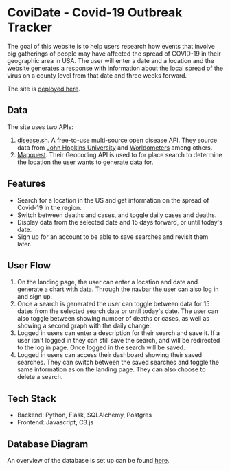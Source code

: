 # CoviDate - Covid-19 Outbreak Tracker
The goal of this website is to help users research how events that involve big gatherings of people may have affected the spread of COVID-19 in their geographic area in USA. The user will enter a date and a location and the website generates a response with information about the local spread of the virus on a county level from that date and three weeks forward.

The site is [deployed here](https://covidate.herokuapp.com/).

## Data
The site uses two APIs:

1. [disease.sh](https://disease.sh/). A free-to-use multi-source open disease API. They source data from [John Hopkins University](https://github.com/CSSEGISandData/COVID-19) and [Worldometers](https://www.worldometers.info/coronavirus/) among others. 
2. [Mapquest](https://developer.mapquest.com/). Their Geocoding API is used to for place search to determine the location the user wants to generate data for. 

## Features
- Search for a location in the US and get information on the spread of Covid-19 in the region. 
- Switch between deaths and cases, and toggle daily cases and deaths.
- Display data from the selected date and 15 days forward, or until today's date.
- Sign up for an account to be able to save searches and revisit them later.

## User Flow
1. On the landing page, the user can enter a location and date and generate a chart with data. Through the navbar the user can also log in and sign up.
2. Once a search is generated the user can toggle between data for 15 dates from the selected search date or until today's date. The user can also toggle between showing number of deaths or cases, as well as showing a second graph with the daily change.
3. Logged in users can enter a description for their search and save it. If a user isn't logged in they can still save the search, and will be redirected to the log in page. Once logged in the search will be saved.
4. Logged in users can access their dashboard showing their saved searches. They can switch between the saved searches and toggle the same information as on the landing page. They can also choose to delete a search.


## Tech Stack
- Backend: Python, Flask, SQLAlchemy, Postgres
- Frontend: Javascript, C3.js

## Database Diagram
An overview of the database is set up can be found [here](https://dbdiagram.io/d/5eeaab869ea313663b3ab643).
